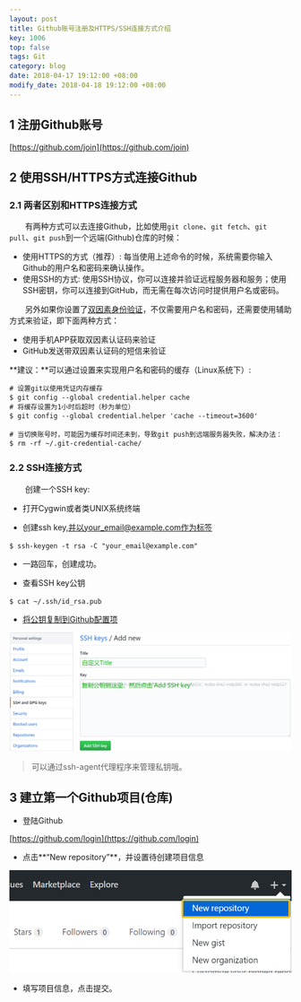 ```yaml
---
layout: post
title: Github账号注册及HTTPS/SSH连接方式介绍
key: 1006
top: false
tags: Git
category: blog
date: 2018-04-17 19:12:00 +08:00
modify_date: 2018-04-18 19:12:00 +08:00
---
```

## 1 注册Github账号

[https://github.com/join](https://github.com/join)

## 2 使用SSH/HTTPS方式连接Github

### 2.1 两者区别和HTTPS连接方式

&emsp;&emsp;有两种方式可以去连接Github，比如使用`git clone`、`git fetch`、`git pull`、`git push`到一个远端(Github)仓库的时候：

- 使用HTTPS的方式（推荐）: 每当使用上述命令的时候，系统需要你输入Github的用户名和密码来确认操作。
- 使用SSH的方式: 使用SSH协议，你可以连接并验证远程服务器和服务；使用SSH密钥，你可以连接到GitHub，而无需在每次访问时提供用户名或密码。

&emsp;&emsp;另外如果你设置了[双因素身份验证](https://help.github.com/articles/securing-your-account-with-two-factor-authentication-2fa/)，不仅需要用户名和密码，还需要使用辅助方式来验证，即下面两种方式：

- 使用手机APP获取双因素认证码来验证
- GitHub发送带双因素认证码的短信来验证


**建议：**可以通过设置来实现用户名和密码的缓存（Linux系统下）:

```
# 设置git以使用凭证内存缓存
$ git config --global credential.helper cache
# 将缓存设置为1小时后超时（秒为单位）
$ git config --global credential.helper 'cache --timeout=3600'

# 当切换账号时，可能因为缓存时间还未到，导致git push到远端服务器失败，解决办法：
$ rm -rf ~/.git-credential-cache/

```
### 2.2 SSH连接方式

&emsp;&emsp;创建一个SSH key:

- 打开Cygwin或者类UNIX系统终端

- 创建ssh key,并以your_email@example.com作为标签

`$ ssh-keygen -t rsa -C "your_email@example.com"`

- 一路回车，创建成功。

- 查看SSH key公钥

`$ cat ~/.ssh/id_rsa.pub`

- [将公钥复制到Github配置项](https://help.github.com/articles/adding-a-new-ssh-key-to-your-github-account/)

![](https://github.com/yicm/Images/blob/master/blog/git_register_1.png?raw=true)

> 可以通过ssh-agent代理程序来管理私钥哦。

## 3 建立第一个Github项目(仓库)

- 登陆Github

[https://github.com/login](https://github.com/login)

- 点击**“New repository”**，并设置待创建项目信息

![](https://github.com/yicm/Images/blob/master/blog/git_register_2.png?raw=true)

- 填写项目信息，点击提交。
